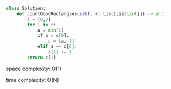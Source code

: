 ```python
class Solution:
    def countGoodRectangles(self, r: List[List[int]]) -> int:
        c = [0,0]
        for i in r:
            a = min(i)
            if a > c[0]:
                c = [a, 1]
            elif a == c[0]:
                c[1] += 1
        return c[1]
```

space complexity: O(1)

time complexity: O(N)